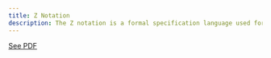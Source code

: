 ```yaml
---
title: Z Notation
description: The Z notation is a formal specification language used for describing and modelling computing systems
---
```


[See PDF](/assets/latex/z.pdf)
